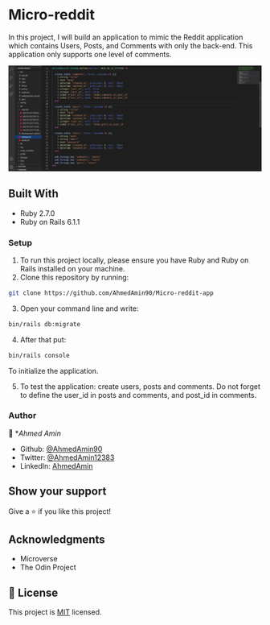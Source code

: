 # Micro-reddit

In this project, I will build an application to mimic the Reddit application which contains Users, Posts, and Comments with only the back-end. This application only supports one level of comments.



![screenshot](./schema.png)
## Built With

- Ruby 2.7.0
- Ruby on Rails 6.1.1

### Setup

1. To run this project locally, please ensure you have Ruby and Ruby on Rails installed on your machine.
2. Clone this repository by running:

```bash
git clone https://github.com/AhmedAmin90/Micro-reddit-app
```
3. Open your command line and write:

```bash
bin/rails db:migrate
```
4. After that put:

```bash
bin/rails console
```
To initialize the application.

5. To test the application: create users, posts and comments. Do not forget to define the user_id in posts and comments, and post_id in comments.

### Author

👤 **Ahmed Amin*

- Github: [@AhmedAmin90](https://github.com/AhmedAmin90)
- Twitter: [@AhmedAmin12383](https://twitter.com/AhmedAmin12383)
- LinkedIn: [AhmedAmin](https://www.linkedin.com/in/web-developer)

## Show your support

Give a ⭐️ if you like this project!

## Acknowledgments

- Microverse
- The Odin Project

## 📝 License

This project is [MIT](LICENSE) licensed.
